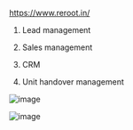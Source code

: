 https://www.reroot.in/

1. Lead management

2. Sales management

3. CRM

4. Unit handover management

![image](https://github.com/dhanunjaykumar/reroot-b2b/assets/7019691/cbbf4ec7-2614-4eb7-811d-7e2a498c9c9a)

![image](https://github.com/dhanunjaykumar/reroot-b2b/assets/7019691/cc18eafc-480b-448f-8bfb-2843eea95047)



